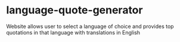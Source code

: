# language-quote-generator
Website allows user to select a language of choice and provides top quotations in that language with translations in English
